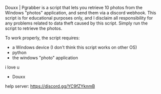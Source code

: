 Douxx | Pgrabber is a script that lets you retrieve 10 photos from the Windows "photos" application, and send them via a discord webhook.
This script is for educational purposes only, and I disclaim all responsibility for any problems related to data theft caused by this script.
Simply run the script to retrieve the photos.

To work properly, the script requires:
- a Windows device (I don't think this script works on other OS)
- python
- the windows "photo" application

i love u
- Douxx
 
help server: https://discord.gg/YC9fZYknmB
